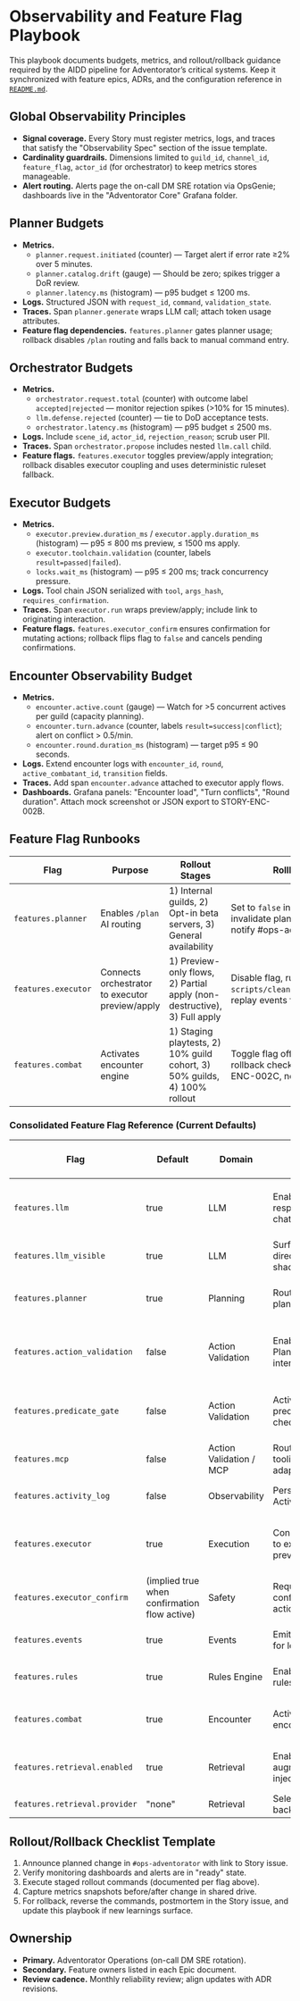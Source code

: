 # Observability and Feature Flag Playbook

This playbook documents budgets, metrics, and rollout/rollback guidance required by the AIDD pipeline for Adventorator’s critical systems. Keep it synchronized with feature epics, ADRs, and the configuration reference in [`README.md`](../../README.md#configuration).

## Global Observability Principles

- **Signal coverage.** Every Story must register metrics, logs, and traces that satisfy the "Observability Spec" section of the issue template.
- **Cardinality guardrails.** Dimensions limited to `guild_id`, `channel_id`, `feature_flag`, `actor_id` (for orchestrator) to keep metrics stores manageable.
- **Alert routing.** Alerts page the on-call DM SRE rotation via OpsGenie; dashboards live in the "Adventorator Core" Grafana folder.

## Planner Budgets

- **Metrics.**
  - `planner.request.initiated` (counter) — Target alert if error rate ≥2% over 5 minutes.
  - `planner.catalog.drift` (gauge) — Should be zero; spikes trigger a DoR review.
  - `planner.latency.ms` (histogram) — p95 budget ≤ 1200 ms.
- **Logs.** Structured JSON with `request_id`, `command`, `validation_state`.
- **Traces.** Span `planner.generate` wraps LLM call; attach token usage attributes.
- **Feature flag dependencies.** `features.planner` gates planner usage; rollback disables `/plan` routing and falls back to manual command entry.

## Orchestrator Budgets

- **Metrics.**
  - `orchestrator.request.total` (counter) with outcome label `accepted|rejected` — monitor rejection spikes (>10% for 15 minutes).
  - `llm.defense.rejected` (counter) — tie to DoD acceptance tests.
  - `orchestrator.latency.ms` (histogram) — p95 budget ≤ 2500 ms.
- **Logs.** Include `scene_id`, `actor_id`, `rejection_reason`; scrub user PII.
- **Traces.** Span `orchestrator.propose` includes nested `llm.call` child.
- **Feature flags.** `features.executor` toggles preview/apply integration; rollback disables executor coupling and uses deterministic ruleset fallback.

## Executor Budgets

- **Metrics.**
  - `executor.preview.duration_ms` / `executor.apply.duration_ms` (histogram) — p95 ≤ 800 ms preview, ≤ 1500 ms apply.
  - `executor.toolchain.validation` (counter, labels `result=passed|failed`).
  - `locks.wait_ms` (histogram) — p95 ≤ 200 ms; track concurrency pressure.
- **Logs.** Tool chain JSON serialized with `tool`, `args_hash`, `requires_confirmation`.
- **Traces.** Span `executor.run` wraps preview/apply; include link to originating interaction.
- **Feature flags.** `features.executor_confirm` ensures confirmation for mutating actions; rollback flips flag to `false` and cancels pending confirmations.

## Encounter Observability Budget

- **Metrics.**
  - `encounter.active.count` (gauge) — Watch for >5 concurrent actives per guild (capacity planning).
  - `encounter.turn.advance` (counter, labels `result=success|conflict`); alert on conflict > 0.5/min.
  - `encounter.round.duration_ms` (histogram) — target p95 ≤ 90 seconds.
- **Logs.** Extend encounter logs with `encounter_id`, `round`, `active_combatant_id`, `transition` fields.
- **Traces.** Add span `encounter.advance` attached to executor apply flows.
- **Dashboards.** Grafana panels: "Encounter load", "Turn conflicts", "Round duration". Attach mock screenshot or JSON export to STORY-ENC-002B.

## Feature Flag Runbooks

| Flag | Purpose | Rollout Stages | Rollback |
| --- | --- | --- | --- |
| `features.planner` | Enables `/plan` AI routing | 1) Internal guilds, 2) Opt-in beta servers, 3) General availability | Set to `false` in config, invalidate planner cache, notify #ops-adventorator |
| `features.executor` | Connects orchestrator to executor preview/apply | 1) Preview-only flows, 2) Partial apply (non-destructive), 3) Full apply | Disable flag, run `scripts/cleanup_pending.py`, replay events for audit |
| `features.combat` | Activates encounter engine | 1) Staging playtests, 2) 10% guild cohort, 3) 50% guilds, 4) 100% rollout | Toggle flag off, execute rollback checklist in STORY-ENC-002C, notify players |
### Consolidated Feature Flag Reference (Current Defaults)

| Flag | Default | Domain | Description | Related Epics / Stories | Rollout Risk | Notes |
| --- | --- | --- | --- | --- | --- | --- |
| `features.llm` | true | LLM | Enables core LLM responses (baseline chat) | Core AI Systems | Medium | Disable to force pure deterministic command mode |
| `features.llm_visible` | true | LLM | Surfaces LLM output directly to users (vs shadow) | Core AI Systems | Low | Set false for shadow validation |
| `features.planner` | true | Planning | Routes `/plan` through planner pipeline | Core AI Systems / Planner Stories | Medium | Cache invalidation on disable |
| `features.action_validation` | false | Action Validation | Enables Plan/ExecutionRequest internal contracts | EPIC-AVA-001 (Phases 0–6) | Low | Wraps legacy paths; flip off for rollback |
| `features.predicate_gate` | false | Action Validation | Activates deterministic predicate feasibility checks | STORY-AVA-001F | Low | Bypass returns legacy feasibility behavior |
| `features.mcp` | false | Action Validation / MCP | Routes executor tooling via MCP adapter layer | STORY-AVA-001H | Medium | Off → direct rules path |
| `features.activity_log` | false | Observability | Persists mechanics ActivityLog entries | STORY-AVA-001G | Low | Off retains metrics/logs only |
| `features.executor` | true | Execution | Connects orchestrator to executor preview/apply | Multiple | Medium | Disable to isolate planning without apply |
| `features.executor_confirm` | (implied true when confirmation flow active) | Safety | Requires explicit confirm for mutating actions | Pending Action / Safety Stories | Low | Use for high-risk tool gating |
| `features.events` | true | Events | Emits domain events for ledger & integration | Event Epics | Medium | Off halts downstream integrations |
| `features.rules` | true | Rules Engine | Enables deterministic rules module usage | Core Systems | Low | Rarely disabled outside tests |
| `features.combat` | true | Encounter | Activates encounter/turn engine | Encounter Turn Engine | Medium | Off pauses active encounters (gracefully) |
| `features.retrieval.enabled` | true | Retrieval | Enables retrieval-augmented context injection | Retrieval Epic | Medium | provider sub-flags control backend |
| `features.retrieval.provider` | "none" | Retrieval | Selects retrieval backend (`none|pgvector|qdrant`) | Retrieval Epic | Medium | Changing may impact latency |

## Rollout/Rollback Checklist Template

1. Announce planned change in `#ops-adventorator` with link to Story issue.
2. Verify monitoring dashboards and alerts are in "ready" state.
3. Execute staged rollout commands (documented per flag above).
4. Capture metrics snapshots before/after change in shared drive.
5. For rollback, reverse the commands, postmortem in the Story issue, and update this playbook if new learnings surface.

## Ownership

- **Primary.** Adventorator Operations (on-call DM SRE rotation).
- **Secondary.** Feature owners listed in each Epic document.
- **Review cadence.** Monthly reliability review; align updates with ADR revisions.
